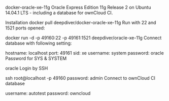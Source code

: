 docker-oracle-xe-11g
Oracle Express Edition 11g Release 2 on Ubuntu 14.04.1 LTS - including a database for ownCloud CI.

Installation
docker pull deepdiver/docker-oracle-xe-11g
Run with 22 and 1521 ports opened:

docker run -d -p 49160:22 -p 49161:1521 deepdiver/oracle-xe-11g
Connect database with following setting:

hostname: localhost
port: 49161
sid: xe
username: system
password: oracle
Password for SYS & SYSTEM

oracle
Login by SSH

ssh root@localhost -p 49160
password: admin
Connect to ownCloud CI database

username: autotest
password: owncloud